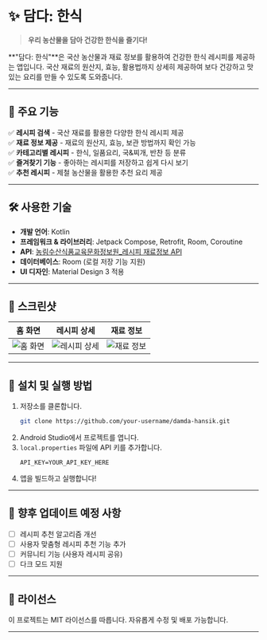 # ✨ 담다: 한식

> **우리 농산물을 담아 건강한 한식을 즐기다!**

**"담다: 한식"**은 국산 농산물과 재료 정보를 활용하여 건강한 한식 레시피를 제공하는 앱입니다. 국산 재료의 원산지, 효능, 활용법까지 상세히 제공하여 보다 건강하고 맛있는 요리를 만들 수 있도록 도와줍니다.

---

## 📌 주요 기능
✅ **레시피 검색** - 국산 재료를 활용한 다양한 한식 레시피 제공  
✅ **재료 정보 제공** - 재료의 원산지, 효능, 보관 방법까지 확인 가능  
✅ **카테고리별 레시피** - 한식, 일품요리, 국&찌개, 반찬 등 분류  
✅ **즐겨찾기 기능** - 좋아하는 레시피를 저장하고 쉽게 다시 보기  
✅ **추천 레시피** - 제철 농산물을 활용한 추천 요리 제공  

---

## 🛠 사용한 기술
- **개발 언어**: Kotlin
- **프레임워크 & 라이브러리**: Jetpack Compose, Retrofit, Room, Coroutine
- **API**: [농림수산식품교육문화정보원_레시피 재료정보 API](https://www.data.go.kr/data/15058981/openapi.do)
- **데이터베이스**: Room (로컬 저장 기능 지원)
- **UI 디자인**: Material Design 3 적용

---

## 📱 스크린샷
| 홈 화면 | 레시피 상세 | 재료 정보 |
|---|---|---|
| ![홈 화면](./screenshots/home.png) | ![레시피 상세](./screenshots/recipe_detail.png) | ![재료 정보](./screenshots/ingredient_info.png) |

---

## 🚀 설치 및 실행 방법
1. 저장소를 클론합니다.
   ```bash
   git clone https://github.com/your-username/damda-hansik.git
   ```
2. Android Studio에서 프로젝트를 엽니다.
3. `local.properties` 파일에 API 키를 추가합니다.
   ```properties
   API_KEY=YOUR_API_KEY_HERE
   ```
4. 앱을 빌드하고 실행합니다!

---

## 📌 향후 업데이트 예정 사항
- [ ] 레시피 추천 알고리즘 개선
- [ ] 사용자 맞춤형 레시피 추천 기능 추가
- [ ] 커뮤니티 기능 (사용자 레시피 공유)
- [ ] 다크 모드 지원

---

## 📄 라이선스
이 프로젝트는 MIT 라이선스를 따릅니다. 자유롭게 수정 및 배포 가능합니다.

---

